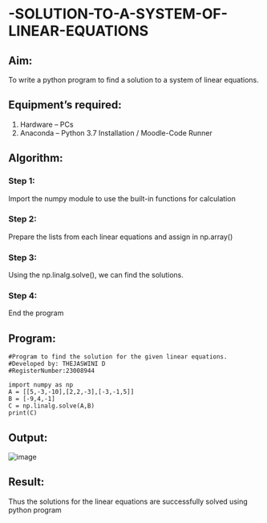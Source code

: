 # -SOLUTION-TO-A-SYSTEM-OF-LINEAR-EQUATIONS
## Aim:
To write a python program to find a solution to a system of linear equations.
## Equipment’s required:
1. 	Hardware – PCs
2. 	Anaconda – Python 3.7 Installation / Moodle-Code Runner
## Algorithm:
### Step 1: 
Import the numpy module to use the built-in functions for calculation
### Step 2: 
Prepare the lists from each linear equations and assign in np.array()
### Step 3: 
Using the np.linalg.solve(), we can find the solutions.
### Step 4: 
End the program
## Program:
```
#Program to find the solution for the given linear equations.
#Developed by: THEJASWINI D
#RegisterNumber:23008944

import numpy as np
A = [[5,-3,-10],[2,2,-3],[-3,-1,5]]
B = [-9,4,-1]
C = np.linalg.solve(A,B)
print(C)
```
## Output:
![image](https://github.com/thejaswinidhanaraj/-SOLUTION-TO-A-SYSTEM-OF-LINEAR-EQUATIONS/assets/148514511/6b830a77-b63a-40c6-98b6-2303acc65a1f)

## Result: 
Thus the solutions for the linear equations are successfully solved using python program

